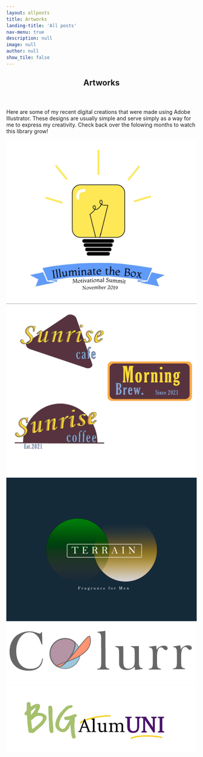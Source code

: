 ```yaml
---
layout: allposts
title: Artworks
landing-title: 'All posts'
nav-menu: true
description: null
image: null
author: null
show_tile: false
---
```


<!-- Main -->
<div id="main" class="alt">
 <!-- One -->
    <section id="one">
	  <div class="inner">
		  <header class="major">
			  <h1>Artworks</h1>
		  </header>

<!--Content-->
      
<p> Here are some of my recent digital creations that were made using Adobe Illustrator. 
These designs are usually simple and serve simply as a way for me to express my creativity.
Check back over the folowing months to watch this library grow! </p>

<!-- plain gallary -->
<div class="box alt">
        <div class="row 50% uniform">
          <div class="4u"><span class="image fit"><img src="assets/images/ILB.jpg" alt="" /></span></div>
          <div class="4u"><span class="image fit"><img src="assets/images/Coffe.jpg" alt="Coffee shop logos" /></span></div>
          <div class="4u"><span class="image fit"><img src="assets/images/Terrain.png" alt="Fragrance logos" /></span></div>
           <div class="4u"><span class="image fit"><img src="assets/images/Col.jpg" alt="humanoied basball" /></span></div>
           <div class="4u$"><span class="image fit"><img src="assets/images/BigAlumcopy.jpg" alt="" /></span></div>
         
         
</div>
</div>

</div>